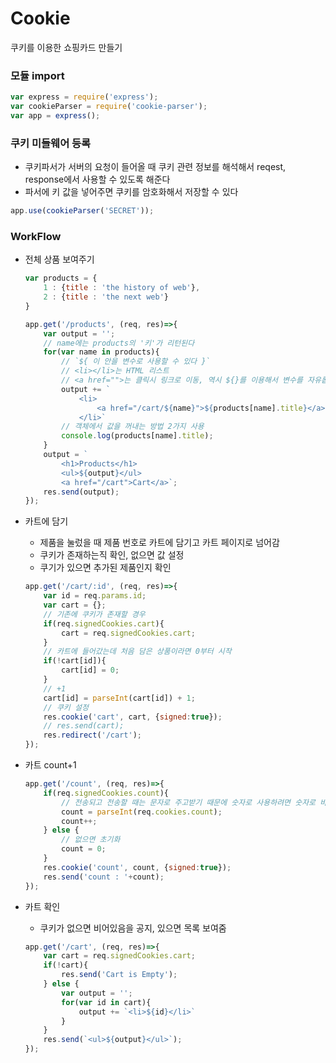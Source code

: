 # Cookie
쿠키를 이용한 쇼핑카드 만들기

### 모듈 import

```javaScript
var express = require('express');
var cookieParser = require('cookie-parser');
var app = express();
```

### 쿠키 미들웨어 등록

- 쿠키파서가 서버의 요청이 들어올 때 쿠키 관련 정보를 해석해서 reqest, response에서 사용할 수 있도록 해준다
- 파서에 키 값을 넣어주면 쿠키를 암호화해서 저장할 수 있다
```javaScript 
app.use(cookieParser('SECRET'));
```

### WorkFlow

- 전체 상품 보여주기

    ```javaScript
    var products = {
        1 : {title : 'the history of web'},
        2 : {title : 'the next web'}
    }
    ```

    ```javaScript
    app.get('/products', (req, res)=>{
        var output = '';
        // name에는 products의 '키'가 리턴된다
        for(var name in products){
            // `${ 이 안을 변수로 사용할 수 있다 }`
            // <li></li>는 HTML 리스트
            // <a href="">는 클릭시 링크로 이동, 역시 ${}를 이용해서 변수를 자유롭게 변경할 수 있다
            output += `
                <li>
                    <a href="/cart/${name}">${products[name].title}</a>
                </li>`
            // 객체에서 값을 꺼내는 방법 2가지 사용
            console.log(products[name].title);
        }
        output = `
            <h1>Products</h1>
            <ul>${output}</ul>
            <a href="/cart">Cart</a>`;
        res.send(output);
    });
    ```

- 카트에 담기

    - 제품을 눌렀을 때 제품 번호로 카트에 담기고 카트 페이지로 넘어감
    - 쿠키가 존재하는직 확인, 없으면 값 설정
    - 쿠기가 있으면 추가된 제품인지 확인

    ```javaScript
    app.get('/cart/:id', (req, res)=>{
        var id = req.params.id;
        var cart = {}; 
        // 기존에 쿠키가 존재할 경우
        if(req.signedCookies.cart){
            cart = req.signedCookies.cart;
        } 
        // 카트에 들어갔는데 처음 담은 상품이라면 0부터 시작
        if(!cart[id]){
            cart[id] = 0;
        }
        // +1
        cart[id] = parseInt(cart[id]) + 1;
        // 쿠키 설정
        res.cookie('cart', cart, {signed:true});
        // res.send(cart);
        res.redirect('/cart');
    });
    ```

- 카트 count+1

    ```javaScript
    app.get('/count', (req, res)=>{
        if(req.signedCookies.count){
            // 전송되고 전송할 때는 문자로 주고받기 때문에 숫자로 사용하려면 숫자로 바꿔줘야 한다
            count = parseInt(req.cookies.count);
            count++;
        } else {
            // 없으면 초기화
            count = 0;
        }
        res.cookie('count', count, {signed:true});
        res.send('count : '+count);
    });
    ```

- 카트 확인

    - 쿠키가 없으면 비어있음을 공지, 있으면 목록 보여줌

    ```javaScript
    app.get('/cart', (req, res)=>{
        var cart = req.signedCookies.cart;
        if(!cart){
            res.send('Cart is Empty');
        } else {
            var output = '';
            for(var id in cart){
                output += `<li>${id}</li>`
            }
        }
        res.send(`<ul>${output}</ul>`);
    });
    ```
